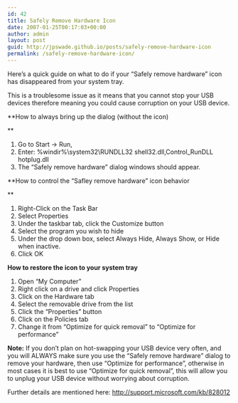 ```yaml
---
id: 42
title: Safely Remove Hardware Icon
date: 2007-01-25T00:17:03+00:00
author: admin
layout: post
guid: http://jpswade.github.io/posts/safely-remove-hardware-icon
permalink: /safely-remove-hardware-icon/
---
```

<p class="lead">
  Here&#8217;s a quick guide on what to do if your &#8220;Safely remove hardware&#8221; icon has disappeared from your system tray.
</p>

This is a troublesome issue as it means that you cannot stop your USB devices therefore meaning you could cause corruption on your USB device.

**How to always bring up the dialog (without the icon)
  
** 

  1. Go to Start -> Run,
  2. Enter: %windir%\system32\RUNDLL32 shell32.dll,Control_RunDLL hotplug.dll
  3. The &#8220;Safely remove hardware&#8221; dialog windows should appear.

**How to control the &#8220;Safley remove hardware&#8221; icon behavior
  
** 

  1. Right-Click on the Task Bar
  2. Select Properties
  3. Under the taskbar tab, click the Customize button
  4. Select the program you wish to hide
  5. Under the drop down box, select Always Hide, Always Show, or Hide when inactive.
  6. Click OK

**How to restore the icon to your system tray**

  1. Open &#8220;My Computer&#8221;
  2. Right click on a drive and click Properties
  3. Click on the Hardware tab
  4. Select the removable drive from the list
  5. Click the &#8220;Properties&#8221; button
  6. Click on the Policies tab
  7. Change it from &#8220;Optimize for quick removal&#8221; to &#8220;Optimize for performance&#8221;

**Note:** If you don&#8217;t plan on hot-swapping your USB device very often, and you will ALWAYS make sure you use the &#8220;Safely remove hardware&#8221; dialog to remove your hardware, then use &#8220;Optimize for performance&#8221;, otherwise in most cases it is best to use &#8220;Optimize for quick removal&#8221;, this will allow you to unplug your USB device without worrying about corruption.

Further details are mentioned here: <http://support.microsoft.com/kb/828012>
